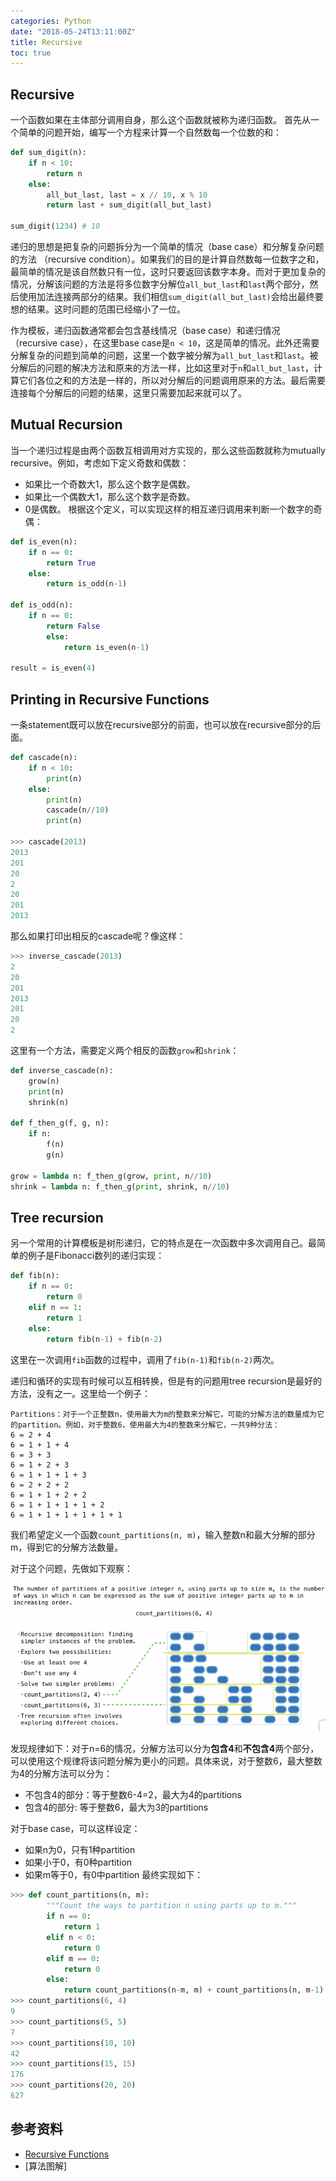```yaml
---
categories: Python
date: "2018-05-24T13:11:00Z"
title: Recursive
toc: true
---
```

## Recursive
一个函数如果在主体部分调用自身，那么这个函数就被称为递归函数。
首先从一个简单的问题开始，编写一个方程来计算一个自然数每一个位数的和：
```python
def sum_digit(n):
    if n < 10:
        return n
    else:
        all_but_last, last = x // 10, x % 10
        return last + sum_digit(all_but_last)

sum_digit(1234) # 10
```
递归的思想是把复杂的问题拆分为一个简单的情况（base case）和分解复杂问题的方法
（recursive condition）。如果我们的目的是计算自然数每一位数字之和，最简单的情况是该自然数只有一位，这时只要返回该数字本身。而对于更加复杂的情况，分解该问题的方法是将多位数字分解位`all_but_last`和`last`两个部分，然后使用加法连接两部分的结果。我们相信`sum_digit(all_but_last)`会给出最终要想的结果。这时问题的范围已经缩小了一位。

作为模板，递归函数通常都会包含基线情况（base case）和递归情况（recursive case），在这里base case是`n < 10`，这是简单的情况。此外还需要分解复杂的问题到简单的问题，这里一个数字被分解为`all_but_last`和`last`。被分解后的问题的解决方法和原来的方法一样，比如这里对于`n`和`all_but_last`，计算它们各位之和的方法是一样的，所以对分解后的问题调用原来的方法。最后需要连接每个分解后的问题的结果，这里只需要加起来就可以了。

## Mutual Recursion
当一个递归过程是由两个函数互相调用对方实现的，那么这些函数就称为mutually recursive。例如，考虑如下定义奇数和偶数：
* 如果比一个奇数大1，那么这个数字是偶数。
* 如果比一个偶数大1，那么这个数字是奇数。
* 0是偶数。
根据这个定义，可以实现这样的相互递归调用来判断一个数字的奇偶：
```python
def is_even(n):
    if n == 0:
        return True
    else:
        return is_odd(n-1)

def is_odd(n):
    if n == 0:
        return False
	    else:
	        return is_even(n-1)
	
result = is_even(4)
```

## Printing in Recursive Functions
一条statement既可以放在recursive部分的前面，也可以放在recursive部分的后面。
```python
def cascade(n):
    if n < 10:
        print(n)
    else:
        print(n)
        cascade(n//10)
        print(n)

>>> cascade(2013)
2013
201
20
2
20
201
2013
```
那么如果打印出相反的cascade呢？像这样：
```python
>>> inverse_cascade(2013)
2
20
201
2013
201
20
2
```
这里有一个方法，需要定义两个相反的函数`grow`和`shrink`：
```python
def inverse_cascade(n):
    grow(n)
    print(n)
    shrink(n)

def f_then_g(f, g, n):
    if n:
        f(n)
        g(n)

grow = lambda n: f_then_g(grow, print, n//10)
shrink = lambda n: f_then_g(print, shrink, n//10)
```

## Tree recursion
另一个常用的计算模板是树形递归，它的特点是在一次函数中多次调用自己。最简单的例子是Fibonacci数列的递归实现：
```python
def fib(n):
    if n == 0:
        return 0
    elif n == 1:
        return 1
    else:
        return fib(n-1) + fib(n-2)
```
这里在一次调用`fib`函数的过程中，调用了`fib(n-1)`和`fib(n-2)`两次。

递归和循环的实现有时候可以互相转换，但是有的问题用tree recursion是最好的方法，没有之一。这里给一个例子：

    Partitions：对于一个正整数n，使用最大为m的整数来分解它，可能的分解方法的数量成为它的partition。例如，对于整数6，使用最大为4的整数来分解它，一共9种分法：
    6 = 2 + 4
    6 = 1 + 1 + 4
    6 = 3 + 3
    6 = 1 + 2 + 3
    6 = 1 + 1 + 1 + 3
    6 = 2 + 2 + 2
    6 = 1 + 1 + 2 + 2
    6 = 1 + 1 + 1 + 1 + 2
    6 = 1 + 1 + 1 + 1 + 1 + 1

我们希望定义一个函数`count_partitions(n, m)`，输入整数n和最大分解的部分m，得到它的分解方法数量。

对于这个问题，先做如下观察：

![img](/assets/recursive/count_partitions.png)

发现规律如下：对于n=6的情况，分解方法可以分为**包含4**和**不包含4**两个部分，可以使用这个规律将该问题分解为更小的问题。具体来说，对于整数6，最大整数为4的分解方法可以分为：
* 不包含4的部分：等于整数6-4=2，最大为4的partitions
* 包含4的部分: 等于整数6，最大为3的partitions

对于base case，可以这样设定：

* 如果n为0，只有1种partition
* 如果小于0，有0种partition
* 如果m等于0，有0中partition
最终实现如下：
```python
>>> def count_partitions(n, m):
        """Count the ways to partition n using parts up to m."""
        if n == 0:
            return 1
        elif n < 0:
            return 0
        elif m == 0:
            return 0
        else:
            return count_partitions(n-m, m) + count_partitions(n, m-1)
>>> count_partitions(6, 4)
9
>>> count_partitions(5, 5)
7
>>> count_partitions(10, 10)
42
>>> count_partitions(15, 15)
176
>>> count_partitions(20, 20)
627
```

## 参考资料
* [Recursive Functions](http://composingprograms.com/pages/17-recursive-functions.html)
* [算法图解]
